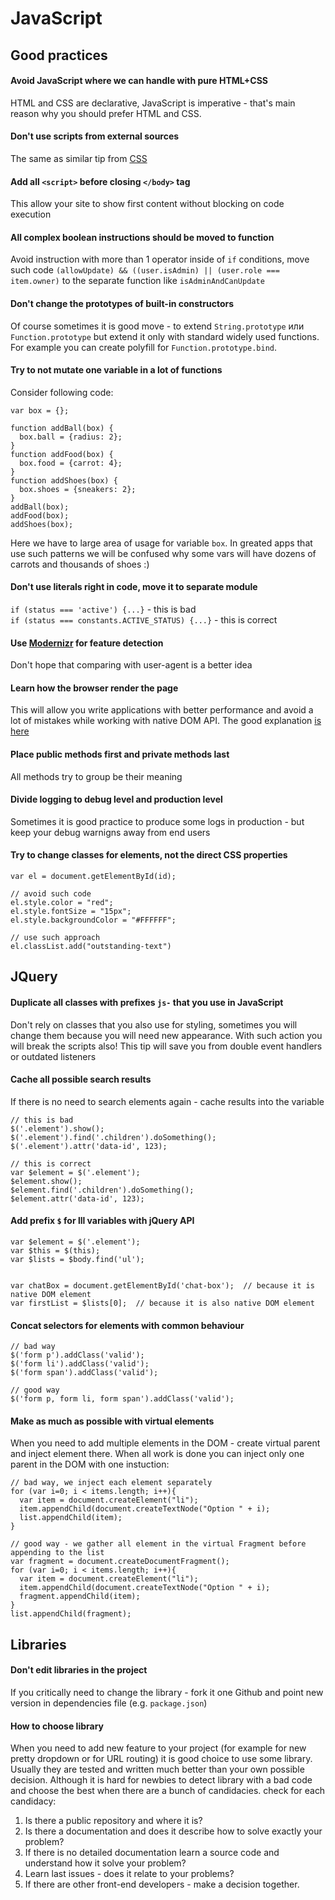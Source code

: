 # JavaScript

## Good practices
#### Avoid JavaScript where we can handle with pure HTML+CSS
HTML and CSS are declarative, JavaScript is imperative - that's main reason why you should prefer HTML and CSS.

#### Don't use scripts from external sources
The same as similar tip from [CSS](/front-end-tips/content/css.html#dont-use-styles-from-external-sources)

#### Add all `<script>` before closing `</body>` tag
This allow your site to show first content without blocking on code execution

#### All complex boolean instructions should be moved to function
Avoid instruction with more than 1 operator inside of `if` conditions, move such code `(allowUpdate) && ((user.isAdmin) || (user.role === item.owner)` to the separate function like `isAdminAndCanUpdate`

#### Don't change the prototypes of built-in constructors
Of course sometimes it is good move - to extend `String.prototype` или `Function.prototype` but extend it only with standard widely used functions. For example you can create polyfill for `Function.prototype.bind`.

#### Try to not mutate one variable in a lot of functions
Consider following code:
```
var box = {};

function addBall(box) {
  box.ball = {radius: 2};
}
function addFood(box) {
  box.food = {carrot: 4};
}
function addShoes(box) {
  box.shoes = {sneakers: 2};
}
addBall(box);
addFood(box);
addShoes(box);
```
Here we have to large area of usage for variable `box`. In greated apps that use such patterns we will be confused why some vars will have dozens of carrots and thousands of shoes :)

#### Don't use literals right in code, move it to separate module
`if (status === 'active') {...}` - this is bad  
`if (status === constants.ACTIVE_STATUS) {...}` - this is correct

#### Use [Modernizr](https://modernizr.com/) for feature detection
Don't hope that comparing with user-agent is a better idea

#### Learn how the browser render the page
This will allow you write applications with better performance and avoid a lot of mistakes while working with native DOM API. The good explanation [is here](http://www.phpied.com/rendering-repaint-reflowrelayout-restyle/)

#### Place public methods first and private methods last
All methods try to group be their meaning

#### Divide logging to debug level and production level
Sometimes it is good practice to produce some logs in production - but keep your debug warnigns away from end users

#### Try to change classes for elements, not the direct CSS properties
``` 
var el = document.getElementById(id);

// avoid such code
el.style.color = "red";
el.style.fontSize = "15px";
el.style.backgroundColor = "#FFFFFF";

// use such approach
el.classList.add("outstanding-text")
```


## JQuery
#### Duplicate all classes with prefixes `js-` that you use in JavaScript
Don't rely on classes that you also use for styling, sometimes you will change them because you will need new appearance. With such action you will break the scripts also! This tip will save you from double event handlers or outdated listeners

#### Cache all possible search results
If there is no need to search elements again - cache results into the variable
```
// this is bad
$('.element').show();
$('.element').find('.children').doSomething();
$('.element').attr('data-id', 123);

// this is correct
var $element = $('.element');
$element.show();
$element.find('.children').doSomething();
$element.attr('data-id', 123);
```

#### Add prefix `$` for lll variables with jQuery API
```
var $element = $('.element');
var $this = $(this);
var $lists = $body.find('ul');


var chatBox = document.getElementById('chat-box');  // because it is native DOM element
var firstList = $lists[0];  // because it is also native DOM element
```

#### Concat selectors for elements with common behaviour
```
// bad way
$('form p').addClass('valid');
$('form li').addClass('valid');
$('form span').addClass('valid');

// good way
$('form p, form li, form span').addClass('valid');
```

#### Make as much as possible with virtual elements
When you need to add multiple elements in the DOM - create virtual parent and inject element there. When all work is done you can inject only one parent in the DOM with one instuction:
```
// bad way, we inject each element separately
for (var i=0; i < items.length; i++){ 
  var item = document.createElement("li");
  item.appendChild(document.createTextNode("Option " + i);
  list.appendChild(item); 
}

// good way - we gather all element in the virtual Fragment before appending to the list
var fragment = document.createDocumentFragment();
for (var i=0; i < items.length; i++){
  var item = document.createElement("li"); 
  item.appendChild(document.createTextNode("Option " + i);
  fragment.appendChild(item); 
} 
list.appendChild(fragment);
```

## Libraries
#### Don't edit libraries in the project
If you critically need to change the library - fork it one Github and point new version in dependencies file (e.g. `package.json`)

#### How to choose library
When you need to add new feature to your project (for example for new pretty dropdown or for URL routing) it is good choice to use some library. Usually they are tested and written much better than your own possible decision. Although it is hard for newbies to detect library with a bad code and choose the best when there are a bunch of candidacies.
check for each candidacy:
1. Is there a public repository and where it is?
2. Is there a documentation and does it describe how to solve exactly your problem?
3. If there is no detailed documentation learn a source code and understand how it solve your problem?
4. Learn last issues - does it relate to your problems?
5. If there are other front-end developers - make a decision together.




